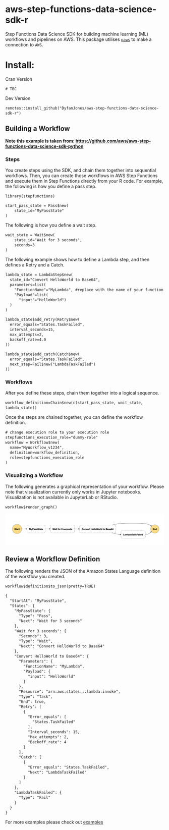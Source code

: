 # aws-step-functions-data-science-sdk-r
Step Functions Data Science SDK for building machine learning (ML) workflows and pipelines on AWS. This package utilises [`paws`](https://github.com/paws-r/paws) to make a connection to `AWS`.

# Install:

Cran Version
```
# TBC
```

Dev Version
```
remotes::install_github("DyfanJones/aws-step-functions-data-science-sdk-r")
```

## Building a Workflow
**Note this example is taken from: https://github.com/aws/aws-step-functions-data-science-sdk-python**

### Steps

You create steps using the SDK, and chain them together into sequential workflows. Then, you can create those workflows in AWS Step Functions and execute them in Step Functions directly from your R code. For example, the following is how you define a pass step.

```
library(stepfunctions)
```

```
start_pass_state = Pass$new(
    state_id="MyPassState"
)
```

The following is how you define a wait step.

```
wait_state = Wait$new(
    state_id="Wait for 3 seconds",
    seconds=3
)
```

The following example shows how to define a Lambda step, and then defines a Retry and a Catch.
```
lambda_state = LambdaStep$new(
  state_id="Convert HelloWorld to Base64",
  parameters=list(
    "FunctionName"="MyLambda", #replace with the name of your function
    "Payload"=list(
      "input"="HelloWorld")
  )
)
```

```
lambda_state$add_retry(Retry$new(
  error_equals="States.TaskFailed",
  interval_seconds=15,
  max_attempts=2,
  backoff_rate=4.0
))
```
```
lambda_state$add_catch(Catch$new(
  error_equals="States.TaskFailed",
  next_step=Fail$new("LambdaTaskFailed")
))
```

### Workflows

After you define these steps, chain them together into a logical sequence.

```
workflow_definition=Chain$new(c(start_pass_state, wait_state, lambda_state))
```

Once the steps are chained together, you can define the workflow definition.

```
# change execution role to your execution role
stepfunctions_execution_role="dummy-role"
workflow = Workflow$new(
  name="MyWorkflow_v1234",
  definition=workflow_definition,
  role=stepfunctions_execution_role
)
```

### Visualizing a Workflow

The following generates a graphical representation of your workflow. Please note that visualization currently only works in Jupyter notebooks. Visualization is not available in JupyterLab or RStudio.

```
workflow$render_graph()
```

![](docs/example1.png)

## Review a Workflow Definition

The following renders the JSON of the Amazon States Language definition of the workflow you created.

```
workflow$definition$to_json(pretty=TRUE)
```

```
{
  "StartAt": "MyPassState",
  "States": {
    "MyPassState": {
      "Type": "Pass",
      "Next": "Wait for 3 seconds"
    },
    "Wait for 3 seconds": {
      "Seconds": 3,
      "Type": "Wait",
      "Next": "Convert HelloWorld to Base64"
    },
    "Convert HelloWorld to Base64": {
      "Parameters": {
        "FunctionName": "MyLambda",
        "Payload": {
          "input": "HelloWorld"
        }
      },
      "Resource": "arn:aws:states:::lambda:invoke",
      "Type": "Task",
      "End": true,
      "Retry": [
        {
          "Error_equals": [
            "States.TaskFailed"
          ],
          "Interval_seconds": 15,
          "Max_attempts": 2,
          "Backoff_rate": 4
        }
      ],
      "Catch": [
        {
          "Error_equals": "States.TaskFailed",
          "Next": "LambdaTaskFailed"
        }
      ]
    },
    "LambdaTaskFailed": {
      "Type": "Fail"
    }
  }
}
```

For more examples please check out [examples](https://github.com/DyfanJones/aws-step-functions-data-science-sdk-r/tree/main/examples)

